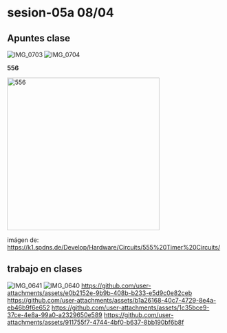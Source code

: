 # sesion-05a 08/04

## Apuntes clase

![IMG_0703](https://github.com/user-attachments/assets/d11ffb8f-169d-4aad-b6c3-c29101a62e30)
![IMG_0704](https://github.com/user-attachments/assets/c7139832-bc2e-427e-be6c-9561269edced)

**556**

<img width="354" alt="556" src="https://github.com/user-attachments/assets/e4bb1a86-7e48-47e2-a6ee-2551f30553f1" />

imágen de: <https://k1.spdns.de/Develop/Hardware/Circuits/555%20Timer%20Circuits/>

## trabajo en clases 

![IMG_0641](https://github.com/user-attachments/assets/d52f8be5-30b7-4f9a-9057-fa85c017360c)
![IMG_0640](https://github.com/user-attachments/assets/34a34327-8c14-44a3-be96-7e91ccbdc400)
<https://github.com/user-attachments/assets/e0b2152e-9b9b-408b-b233-e5d9c0e82ceb>
<https://github.com/user-attachments/assets/b1a26168-40c7-4729-8e4a-eb46b9f6e652>
<https://github.com/user-attachments/assets/1c35bce9-37ce-4e8a-99a0-a2329650e589>
<https://github.com/user-attachments/assets/911755f7-4744-4bf0-b637-8bb190bf6b8f>

